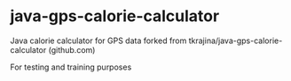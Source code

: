 # java-gps-calorie-calculator
Java calorie calculator for GPS data
forked from tkrajina/java-gps-calorie-calculator (github.com)

For testing and training purposes
